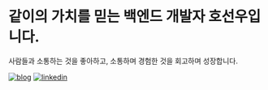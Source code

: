 # 같이의 가치를 믿는 백엔드 개발자 호선우입니다.

사람들과 소통하는 것을 좋아하고, 소통하며 경험한 것을 회고하며 성장합니다.

[![blog](https://img.shields.io/badge/Blog-000000?style=for-the-badge&logo=gatsby&logoColor=white)](https://velog.io/@haron)
[![linkedin](https://img.shields.io/badge/LinkedIn-000000?style=for-the-badge&logo=linkedin&logoColor=white)](https://kr.linkedin.com/in/sunwoo-ho-86b45823a)
